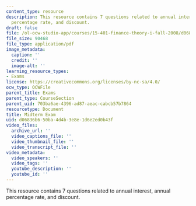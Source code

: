 ```yaml
---
content_type: resource
description: This resource contains 7 questions related to annual interest, annual
  percentage rate, and discount.
draft: false
file: /ol-ocw-studio-app/courses/15-401-finance-theory-i-fall-2008/d06836b650ba4d4b3e8e1d6e2ed0b43f_MIT15_401F08_midterm.pdf
file_size: 90468
file_type: application/pdf
image_metadata:
  caption: ''
  credit: ''
  image-alt: ''
learning_resource_types:
- Exams
license: https://creativecommons.org/licenses/by-nc-sa/4.0/
ocw_type: OCWFile
parent_title: Exams
parent_type: CourseSection
parent_uid: 703ba6ae-4396-ad87-aeac-cabcb57b7864
resourcetype: Document
title: Midterm Exam
uid: d06836b6-50ba-4d4b-3e8e-1d6e2ed0b43f
video_files:
  archive_url: ''
  video_captions_file: ''
  video_thumbnail_file: ''
  video_transcript_file: ''
video_metadata:
  video_speakers: ''
  video_tags: ''
  youtube_description: ''
  youtube_id: ''
---
```

This resource contains 7 questions related to annual interest, annual percentage rate, and discount.